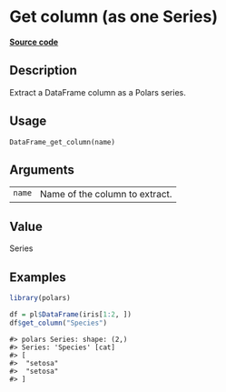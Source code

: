 

# Get column (as one Series)

[**Source code**](https://github.com/pola-rs/r-polars/tree/main/R/dataframe__frame.R#L626)

## Description

Extract a DataFrame column as a Polars series.

## Usage

<pre><code class='language-R'>DataFrame_get_column(name)
</code></pre>

## Arguments

<table>
<tr>
<td style="white-space: nowrap; font-family: monospace; vertical-align: top">
<code id="DataFrame_get_column_:_name">name</code>
</td>
<td>
Name of the column to extract.
</td>
</tr>
</table>

## Value

Series

## Examples

``` r
library(polars)

df = pl$DataFrame(iris[1:2, ])
df$get_column("Species")
```

    #> polars Series: shape: (2,)
    #> Series: 'Species' [cat]
    #> [
    #>  "setosa"
    #>  "setosa"
    #> ]
